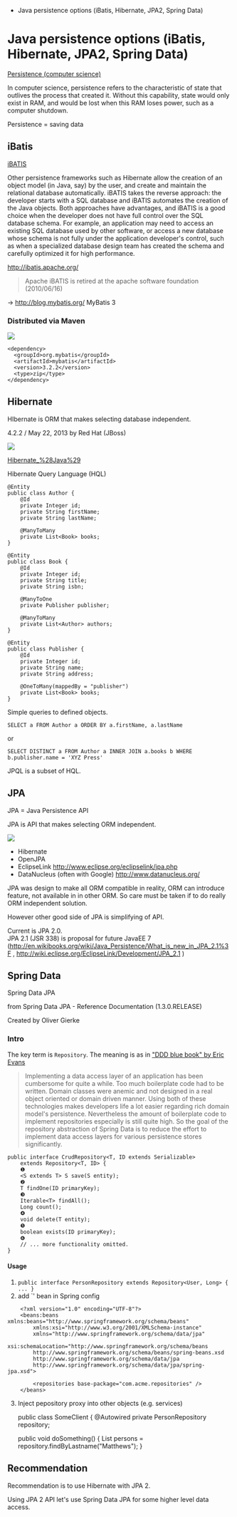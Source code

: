 
- Java persistence options (iBatis, Hibernate, JPA2, Spring Data)

# Java persistence options (iBatis, Hibernate, JPA2, Spring Data)

[Persistence (computer science)](http://en.wikipedia.org/wiki/Persistence_%28computer_science%29)

In computer science, persistence refers to the characteristic of state that outlives the process that created it. Without this capability,
 state would only exist in RAM, and would be lost when this RAM loses power, such as a computer shutdown.

Persistence = saving data

## iBatis

[iBATIS](http://en.wikipedia.org/wiki/Ibatis)

Other persistence frameworks such as Hibernate allow the creation of an object model (in Java, say) by the user, and create and maintain the relational database automatically.
 iBATIS takes the reverse approach: the developer starts with a SQL database and iBATIS automates the creation of the Java objects. Both approaches have advantages,
 and iBATIS is a good choice when the developer does not have full control over the SQL database schema. For example, an application may need to access an existing SQL database
  used by other software, or access a new database whose schema is not fully under the application developer's control, such as when a specialized database design team
  has created the schema and carefully optimized it for high performance.

http://ibatis.apache.org/

> Apache iBATIS is retired at the apache software foundation (2010/06/16) 

-> http://blog.mybatis.org/ MyBatis 3

### Distributed via Maven

![](MyBatis-in-Nexus.PNG)

	<dependency>
	  <groupId>org.mybatis</groupId>
	  <artifactId>mybatis</artifactId>
	  <version>3.2.2</version>
	  <type>zip</type>
	</dependency>
	
## Hibernate

HIbernate is ORM that makes selecting database independent.

4.2.2 / May 22, 2013 by Red Hat (JBoss)	

![](hibernate-banner-1180px.png)

[Hibernate_%28Java%29](http://en.wikipedia.org/wiki/Hibernate_%28Java%29)

Hibernate Query Language (HQL)

	@Entity
	public class Author {
	    @Id
	    private Integer id;
	    private String firstName;
	    private String lastName;
	 
	    @ManyToMany
	    private List<Book> books;
	}
	 
	@Entity
	public class Book {
	    @Id
	    private Integer id;
	    private String title;
	    private String isbn;
	 
	    @ManyToOne
	    private Publisher publisher;
	 
	    @ManyToMany
	    private List<Author> authors;
	}
	 
	@Entity
	public class Publisher {
	    @Id
	    private Integer id;
	    private String name;
	    private String address;
	 
	    @OneToMany(mappedBy = "publisher")
	    private List<Book> books;
	}
	
Simple queries to defined objects.	
	
	SELECT a FROM Author a ORDER BY a.firstName, a.lastName	

or

	SELECT DISTINCT a FROM Author a INNER JOIN a.books b WHERE b.publisher.name = 'XYZ Press'
	
JPQL is a subset of HQL.	
	
## JPA

JPA = Java Persistence API

JPA is API that makes selecting ORM independent.
	
![](ORM-and-databases.PNG)	

- Hibernate
- OpenJPA
- EclipseLink <http://www.eclipse.org/eclipselink/jpa.php>
- DataNucleus (often with Google) <http://www.datanucleus.org/>

JPA was design to make all ORM compatible in reality, ORM can introduce feature, not available in  in other ORM.
So care must be taken if to do really ORM independent solution.

However other good side of JPA is simplifying of API.

Current is JPA 2.0.  
JPA 2.1 (JSR 338) is proposal for future JavaEE 7
 (http://en.wikibooks.org/wiki/Java_Persistence/What_is_new_in_JPA_2.1%3F , http://wiki.eclipse.org/EclipseLink/Development/JPA_2.1  )
 
 
## Spring Data 


Spring Data JPA

from Spring Data JPA - Reference Documentation (1.3.0.RELEASE)

Created by Oliver Gierke

### Intro

The key term is `Repository`. The meaning is as in ["DDD blue book" by  Eric Evans](http://en.wikipedia.org/wiki/Domain_driven_design) 

> Implementing a data access layer of an application has been cumbersome for quite a while. Too much
boilerplate code had to be written. Domain classes were anemic and not designed in a real object
oriented or domain driven manner.
> Using both of these technologies makes developers life a lot easier regarding rich domain model's
persistence. Nevertheless the amount of boilerplate code to implement repositories especially is still
quite high. So the goal of the repository abstraction of Spring Data is to reduce the effort to implement
data access layers for various persistence stores significantly.


	public interface CrudRepository<T, ID extends Serializable>
		extends Repository<T, ID> {
		❶
		<S extends T> S save(S entity);
		❷
		T findOne(ID primaryKey);
		❸
		Iterable<T> findAll();
		Long count();
		❹
		void delete(T entity);
		❺
		boolean exists(ID primaryKey);
		❻
		// ... more functionality omitted.
	}

#### Usage

1. `public interface PersonRepository extends Repository<User, Long> { ... }`
2. add `<respositories>' bean in Spring config
```
	<?xml version="1.0" encoding="UTF-8"?>
	<beans:beans xmlns:beans="http://www.springframework.org/schema/beans"
		xmlns:xsi="http://www.w3.org/2001/XMLSchema-instance"
		xmlns="http://www.springframework.org/schema/data/jpa"
		xsi:schemaLocation="http://www.springframework.org/schema/beans
		http://www.springframework.org/schema/beans/spring-beans.xsd
		http://www.springframework.org/schema/data/jpa
		http://www.springframework.org/schema/data/jpa/spring-jpa.xsd">
		
		<repositories base-package="com.acme.repositories" />
	</beans>
```
3. Inject pepository proxy into other objects (e.g. services)

	public class SomeClient {
	@Autowired
	private PersonRepository repository;
	
	public void doSomething() {
		List<Person> persons = repository.findByLastname("Matthews");
	}


## Recommendation 

Recommendation is to use Hibernate with JPA 2. 

Using JPA 2 API let's use Spring Data JPA for some higher level data access.

